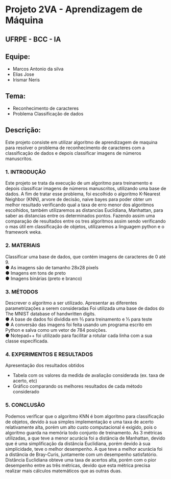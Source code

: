 # Projeto 2VA - Aprendizagem de Máquina				
## UFRPE - BCC - IA

## Equipe:
- Marcos Antonio da silva
- Elias Jose
- Irismar Neris

## Tema: 
- Reconhecimento de caracteres
- Problema Classificação de dados

## Descrição:				
Este projeto consiste em utilizar algoritmo de aprendizagem de maquina para resolver o problema de reconhecimento de caracteres com a classificação de dados e depois classificar imagens de números manuscritos.

### 1. INTRODUÇÂO

Este projeto se trata da execução de um algoritmo para treinamento e depois classificar imagens de números manuscritos, utilizando uma base de dados. A fim de tratar esse problema, foi escolhido o algoritmo K-Nearest Neighbor (KNN), arvore de decisão, naive bayes para poder obter um melhor resultado verificando qual a taxa de erro menor dos algoritmos escolhidos, também utilizaremos as distancias Euclidiana, Manhattan, para saber as distancias entre os determinados pontos. Fazendo assim uma comparação de resultados entre os tres algoritmos assim sendo verificando o mas útil em classificação de objetos, utilizaremos a linguagem python e o framework weka.

### 2. MATERIAIS
 Classificar uma base de dados, que contém imagens de caracteres de 0 até 9.  
 ● As imagens são de tamanho 28x28 pixels  
 ● Imagens em tons de preto  
 ● Imagens binárias (preto e branco)  


### 3. MÉTODOS
Descrever o algoritmo a ser utilizado. 
Apresentar as diferentes parametrizações a serem consideradas
Foi utilizada uma base de dados do The MNIST database of handwritten digits.  
 ● A base de dados foi dividida em ⅔ para treinamento e ⅓ para teste  
 ● A conversão das imagens foi feita usando um programa escrito em Python e  salva como um vetor de 784 posições.  
 ● Notepad++ foi utilizado para facilitar a rotular cada linha com a sua classe  especificada.
 
### 4. EXPERIMENTOS E RESULTADOS
Apresentação dos resultados obtidos
- Tabela com os valores da medida de avaliação considerada (ex. taxa de acerto, etc)
- Gráfico comparando os melhores resultados de cada método considerado

### 5. CONCLUSÃO
Podemos verificar que o algoritmo KNN é bom algoritmo para classificação de objetos,  devido à sua simples implementação e uma taxa de acerto relativamente alta, porém um  alto custo computacional é exigido, pois o algoritmo guarda na memória todo conjunto  de treinamento. As 3 métricas utilizadas, a que teve a menor acurácia foi a distância de  Manhattan, devido que é uma simplificação da distância Euclidiana, porém devido à sua  simplicidade, teve o melhor desempenho. A que teve a melhor acurácia foi a distância  de Bray-Curis, juntamente com um desempenho satisfatório. Distância Euclidiana  obteve uma taxa de acertos alta, porém com o pior desempenho entre as três métricas,  devido que esta métrica precisa realizar mais cálculos matemáticos que as outras duas.   




